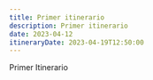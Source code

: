 ```yaml
---
title: Primer itinerario
description: Primer itinerario
date: 2023-04-12
itineraryDate: 2023-04-19T12:50:00
---
```


Primer Itinerario

